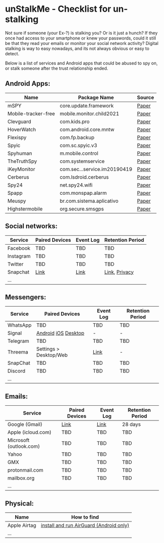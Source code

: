 # unStalkMe - Checklist for un-stalking

Not sure if someone (your Ex-?) is stalking you? Or is it just a hunch? If they once had access to your smartphone or knew your passwords, could it still be that they read your emails or monitor your social network activity? Digital stalking is way to easy nowadays, and its not always obvious or easy to detect. 

Below is a list of services and Android apps that could be abused to spy on, or stalk someone after the trust relationship ended.





## Android Apps:

| Name | Package Name | Source | 
| ---  | ---          | ---    |
| mSPY | core.update.framework | [Paper](https://raw.githubusercontent.com/alexliu0809/alexliu0809.github.io/master/assets/files/Paper27.pdf)
| Mobile-tracker-free | mobile.monitor.child2021 | [Paper](https://raw.githubusercontent.com/alexliu0809/alexliu0809.github.io/master/assets/files/Paper27.pdf)
| Clevguard | com.kids.pro | [Paper](https://raw.githubusercontent.com/alexliu0809/alexliu0809.github.io/master/assets/files/Paper27.pdf)
| HoverWatch | com.android.core.mntw | [Paper](https://raw.githubusercontent.com/alexliu0809/alexliu0809.github.io/master/assets/files/Paper27.pdf)
| Flexispy | com.fp.backup | [Paper](https://raw.githubusercontent.com/alexliu0809/alexliu0809.github.io/master/assets/files/Paper27.pdf)
| Spyic | com.sc.spyic.v3 | [Paper](https://raw.githubusercontent.com/alexliu0809/alexliu0809.github.io/master/assets/files/Paper27.pdf)
| Spyhuman | m.mobile.control | [Paper](https://raw.githubusercontent.com/alexliu0809/alexliu0809.github.io/master/assets/files/Paper27.pdf)
| TheTruthSpy | com.systemservice | [Paper](https://raw.githubusercontent.com/alexliu0809/alexliu0809.github.io/master/assets/files/Paper27.pdf)
| iKeyMonitor	| com.sec...service.im20190419 | [Paper](https://raw.githubusercontent.com/alexliu0809/alexliu0809.github.io/master/assets/files/Paper27.pdf)
| Cerberus | com.lsdroid.cerberus | [Paper](https://raw.githubusercontent.com/alexliu0809/alexliu0809.github.io/master/assets/files/Paper27.pdf)
| Spy24 | net.spy24.wifi | [Paper](https://raw.githubusercontent.com/alexliu0809/alexliu0809.github.io/master/assets/files/Paper27.pdf)
| Spapp | com.monspap.alarm | [Paper](https://raw.githubusercontent.com/alexliu0809/alexliu0809.github.io/master/assets/files/Paper27.pdf)
| Meuspy | br.com.sistema.aplicativo | [Paper](https://raw.githubusercontent.com/alexliu0809/alexliu0809.github.io/master/assets/files/Paper27.pdf)
| Highstermobile | org.secure.smsgps | [Paper](https://raw.githubusercontent.com/alexliu0809/alexliu0809.github.io/master/assets/files/Paper27.pdf)



## Social networks:

| Service | Paired Devices | Event Log | Retention Period |
| --- 	  | ---		       | ---       | ---     		  |
| Facebook | TBD | TBD | TBD |
| Instagram | TBD | TBD | TBD |
| Twitter | TBD | TBD | TBD |
| Snapchat| [Link](https://accounts.snapchat.com/accounts/otp/devices) | [Link](https://accounts.snapchat.com/accounts/downloadmydata) |[Link](https://support.snapchat.com/de-DE/article/when-are-snaps-chats-deleted), [Privacy](https://snap.com/de-DE/privacy/privacy-policy) |
| ... ||||



## Messengers:

| Service | Paired Devices | Event Log | Retention Period |
| --- 	  | ---		       | ---       | ---     		  |
| WhatsApp | TBD | TBD | TBD |
| Signal | [Android](https://support.signal.org/hc/en-us/articles/360009091591#android_conversation_settings) [iOS](https://support.signal.org/hc/en-us/articles/360009091591#ios_conversation_settings) [Desktop](https://support.signal.org/hc/en-us/articles/360009091591#desktop_conversation_settings) | - | - |
| Telegram | TBD | TBD | TBD |
| Threema | Settings > Desktop/Web | [Link](https://threema.ch/de/security) | - |
| SnapChat | TBD | TBD | TBD |
| Discord | TBD | TBD | TBD |
| ... ||||



## Emails:

| Service | Paired Devices | Event Log | Retention Period |
| --- 	  | ---		       | ---       | ---     		  |
| Google (Gmail)	  | [Link](https://myaccount.google.com/device-activity) | [Link](https://myaccount.google.com/notifications?pli=1) | 28 days |
| Apple (icloud.com)  | TBD | TBD | TBD |
| Microsoft (outlook.com) | TBD | TBD | TBD |
| Yahoo | TBD | TBD | TBD |
| GMX | TBD | TBD | TBD |
| protonmail.com | TBD | TBD | TBD |
| mailbox.org | TBD | TBD | TBD |
| ... ||||



## Physical:

| Name | How to find |
| ---  | --- |
| Apple Airtag | [install and run AirGuard (Android only)](https://play.google.com/store/apps/details?id=de.seemoo.at_tracking_detection.release) |
| ... ||
